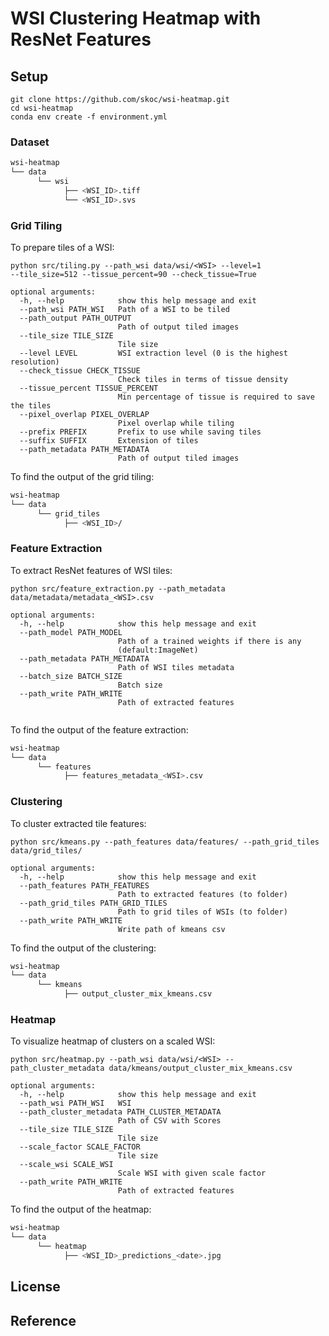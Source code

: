 # WSI Clustering Heatmap with ResNet Features 


## Setup

```
git clone https://github.com/skoc/wsi-heatmap.git
cd wsi-heatmap
conda env create -f environment.yml
``` 

### Dataset

```bash
wsi-heatmap 
└── data 
      └── wsi 
            ├── <WSI_ID>.tiff
            └── <WSI_ID>.svs
```

### Grid Tiling

To prepare tiles of a WSI:
```
python src/tiling.py --path_wsi data/wsi/<WSI> --level=1 
--tile_size=512 --tissue_percent=90 --check_tissue=True 
```
```
optional arguments:
  -h, --help            show this help message and exit
  --path_wsi PATH_WSI   Path of a WSI to be tiled
  --path_output PATH_OUTPUT
                        Path of output tiled images
  --tile_size TILE_SIZE
                        Tile size
  --level LEVEL         WSI extraction level (0 is the highest resolution)
  --check_tissue CHECK_TISSUE
                        Check tiles in terms of tissue density
  --tissue_percent TISSUE_PERCENT
                        Min percentage of tissue is required to save the tiles
  --pixel_overlap PIXEL_OVERLAP
                        Pixel overlap while tiling
  --prefix PREFIX       Prefix to use while saving tiles
  --suffix SUFFIX       Extension of tiles
  --path_metadata PATH_METADATA
                        Path of output tiled images
```

To find the output of the grid tiling:
```bash
wsi-heatmap 
└── data 
      └── grid_tiles
            ├── <WSI_ID>/
```


### Feature Extraction

To extract ResNet features of WSI tiles:
```
python src/feature_extraction.py --path_metadata data/metadata/metadata_<WSI>.csv
```
```
optional arguments:
  -h, --help            show this help message and exit
  --path_model PATH_MODEL
                        Path of a trained weights if there is any
                        (default:ImageNet)
  --path_metadata PATH_METADATA
                        Path of WSI tiles metadata
  --batch_size BATCH_SIZE
                        Batch size
  --path_write PATH_WRITE
                        Path of extracted features


```

To find the output of the feature extraction:
```bash
wsi-heatmap 
└── data 
      └── features
            ├── features_metadata_<WSI>.csv
```

### Clustering

To cluster extracted tile features:
```
python src/kmeans.py --path_features data/features/ --path_grid_tiles data/grid_tiles/  
```
```
optional arguments:
  -h, --help            show this help message and exit
  --path_features PATH_FEATURES
                        Path to extracted features (to folder)
  --path_grid_tiles PATH_GRID_TILES
                        Path to grid tiles of WSIs (to folder)
  --path_write PATH_WRITE
                        Write path of kmeans csv
```

To find the output of the clustering:
```bash
wsi-heatmap 
└── data 
      └── kmeans
            ├── output_cluster_mix_kmeans.csv
```

### Heatmap

To visualize heatmap of clusters on a scaled WSI:
```
python src/heatmap.py --path_wsi data/wsi/<WSI> --path_cluster_metadata data/kmeans/output_cluster_mix_kmeans.csv 
```
```
optional arguments:
  -h, --help            show this help message and exit
  --path_wsi PATH_WSI   WSI
  --path_cluster_metadata PATH_CLUSTER_METADATA
                        Path of CSV with Scores
  --tile_size TILE_SIZE
                        Tile size
  --scale_factor SCALE_FACTOR
                        Tile size
  --scale_wsi SCALE_WSI
                        Scale WSI with given scale factor
  --path_write PATH_WRITE
                        Path of extracted features
```

To find the output of the heatmap:
```bash
wsi-heatmap 
└── data 
      └── heatmap
            ├── <WSI_ID>_predictions_<date>.jpg
```

## License


## Reference

